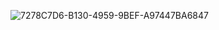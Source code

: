 ![7278C7D6-B130-4959-9BEF-A97447BA6847](https://github.com/vampaku/vampaku/assets/139192960/df7ff49b-1c53-4273-a8d5-cdf841fef218)

